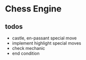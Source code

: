 # Chess Engine

## todos

- castle, en-passant special move
- implement highlight special moves
- check mechanic
- end condition